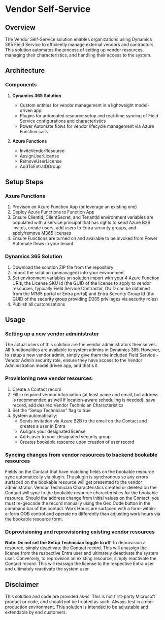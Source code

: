 # Vendor Self-Service

## Overview
The Vendor Self-Service solution enables organizations using Dynamics 365 Field Service to efficiently manage external vendors and contractors. This solution automates the process of setting up vendor resources, managing their characteristics, and handling their access to the system.

## Architecture

### Components
1. **Dynamics 365 Solution**
   - Custom entities for vendor management in a lightweight model-driven app
   - Plugins for automated resource setup and real-time syncing of Field Service configurations and characteristics
   - Power Automate flows for vendor lifecycle management via Azure Function calls

2. **Azure Functions**
   - InviteVendorResource
   - AssignUserLicense
   - RemoveUserLicense
   - AddToEntraIDGroup

## Setup Steps

### Azure Functions
1. Provison an Azure Function App (or leverage an existing one)
2. Deploy Azure Functions to Function App
3. Ensure ClientId, ClientSecret, and TenantId environment variables are populated with a service principal that has rights to send Azure B2B invites, create users, add users to Entra security groups, and apply/remove M365 licenses
4. Ensure Functions are turned on and available to be invoked from Power Automate flows in your tenant

### Dynamics 365 Solution
1. Download the solution ZIP file from the repository
2. Import the solution (unmanaged) into your environment
3. Set environment variables on solution import with your 4 Azure Function URIs, the License SKU Id (the GUID of the license to apply to vendor resources, typically Field Service Contractor, GUID can be obtained from the M365 portal or Entra portal) and Entra Security Group Id (the GUID of the security group providing D365 privilages via security roles)
4. Publish all customizations

## Usage

### Setting up a new vendor administrator
The actual users of this solution are the vendor administrators themselves. All functionalities are available to system admins in Dynamics 365. However, to setup a new vendor admin, simply give them the included Field Service - Vendor Admin security role, ensure they have access to the Vendor Administration model driven app, and that's it.

### Provisioning new vendor resources
1. Create a Contact record
2. Fill in required vendor information (at least name and email, but address is recommended as well if location-aware scheduling is needed), save record, add desired Vendor Technician Characteristics
3. Set the "Setup Technician" flag to true
4. System automatically:
   - Sends invitation via Azure B2B to the email on the Contact and creates a user in Entra
   - Assigns your designated license
   - Adds user to your designated security group
   - Creates bookable resource upon creation of user record

### Syncing changes from vendor resources to backend bookable resources
Fields on the Contact that have matching fields on the bookable resource sync automatically via plugin. The plugin is synchronous so any errors surfaced on the bookable resource will get presented to the vendor administrator.
Vendor Technician Characteristics created or deleted on the Contact will sync to the bookable resource characteristics for the bookable resource.
Should the address change from initial values on the Contact, you must re-geocode the record manually using the Geo Code button in the command bar of the contact.
Work Hours are surfaced with a form-within-a-form OOB control and operate no differently than adjusting work hours via the bookable resource form.

### Deprovisioning and reprovisioning existing vendor resources
**Note: Do not set the Setup Technician toggle to off**
To deprovision a resource, simply deactivate the Contact record. This will unassign the license from the respective Entra user and ultimately deactivate the system user.
Conversely, to reprovision an existing resource, simply reactivate the Contact record. This will reassign the license to the respective Entra user and ultimately reactivate the system user.

## Disclaimer

This solution and code are provided as-is. This is not first-party Microsoft product or code, and should not be treated as such. Always test in a non-production environment. This solution is intended to be adjustable and extendable by end customers.
